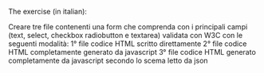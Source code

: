 The exercise (in italian):

Creare tre file contenenti una form che comprenda con i principali campi (text, select, checkbox radiobutton e textarea) validata con W3C con le seguenti modalità:
1° file codice HTML scritto direttamente
2° file codice HTML completamente generato da javascript
3° file codice HTML generato completamente da javascript secondo lo scema letto da json
